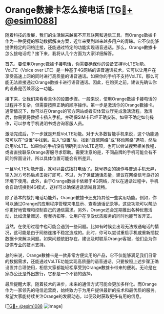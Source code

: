 # Orange數據卡怎么接电话 [[TG💪+ @esim1088](https://t.me/s/esim1088)]

随着科技的发展，我们的生活越来越离不开互联网和通信工具。而Orange數據卡作为一种便捷的移动数据解决方案，近年来受到越来越多用户的青睐。它不仅能够提供稳定的网络连接，还能通过特定的功能实现语音通话。那么，Orange數據卡怎么接电话呢？接下来，我将从几个方面为大家详细解答。

首先，要使用Orange數據卡接电话，你需要确保你的设备支持VoLTE功能。VoLTE（Voice over LTE）是一种基于4G网络的语音通话技术，它可以让用户在享受高速上网的同时进行高质量的语音通话。如果你的手机不支持VoLTE，那么可能无法直接通过Orange數據卡进行语音通话。因此，在购买之前，建议先确认你的设备是否兼容这一功能。

接下来，让我们来看看具体的设置步骤。一般来说，使用Orange數據卡接电话的过程并不复杂，但需要按照正确的顺序操作。第一步是激活你的Orange數據卡。通常情况下，你可以在Orange的官方网站或者实体营业厅完成激活流程。激活后，你需要将数据卡插入手机，并确保SIM卡已经正确安装。如果不确定如何操作，可以参考手机说明书或咨询客服人员。

激活完成后，下一步就是开启VoLTE功能。对于大多数智能手机来说，这个功能通常可以在“设置”中找到。进入“设置”后，找到“蜂窝网络”或“移动网络”选项，然后启用VoLTE。如果你的手机没有明确列出VoLTE选项，也可以尝试搜索相关教程，或者直接联系Orange客服寻求帮助。需要注意的是，不同品牌的手机可能会有不同的界面设计，所以具体位置可能会有所差异。

一旦VoLTE功能开启，就可以尝试拨打电话了。拨号界面的操作与普通手机无异，输入对方号码后点击拨打即可。不过，为了保证通话质量，建议在网络信号良好的环境下使用。此外，由于Orange數據卡依赖于4G网络，所以在通话过程中，手机会自动切换到4G模式，这样可以确保通话清晰且流畅。

除了基本的拨打电话功能外，Orange數據卡还支持其他一些实用功能。例如，你可以通过Orange的应用程序管理来电显示、查看通话记录等。这些功能可以帮助你更好地管理和控制自己的通信需求。另外，Orange还会定期推出各种优惠活动，比如流量赠送、套餐折扣等，让用户在享受优质服务的同时也能节省开支。

当然，在使用过程中也可能会遇到一些问题。比如有时候会出现无法拨通电话的情况，这可能是由于网络连接不稳定造成的。此时，你可以尝试重启手机或重新插拔数据卡来解决问题。如果问题依旧存在，建议及时联系Orange客服，他们会为你提供专业的技术支持。

总的来说，Orange數據卡是一款非常方便实用的产品，它不仅能够满足我们日常的数据需求，还能通过VoLTE功能实现高质量的语音通话。只要按照上述步骤正确设置并合理使用，相信大家都能轻松享受到Orange數據卡带来的便利。无论是在家办公还是外出旅行，它都是一个不错的选择。

最后提醒大家，随着技术的进步，未来的通信方式可能会更加多样化。而Orange作为一家领先的电信运营商，始终致力于为用户提供最新的技术和最优质的服务。希望大家能持续关注Orange的发展动态，以便及时获取更多有用的信息。

[[TG💪+ @esim1088](https://t.me/s/esim1088) ![Image](https://i.postimg.cc/4NQfJmqS/Snipaste-2025-05-13-00-14-12.png)]